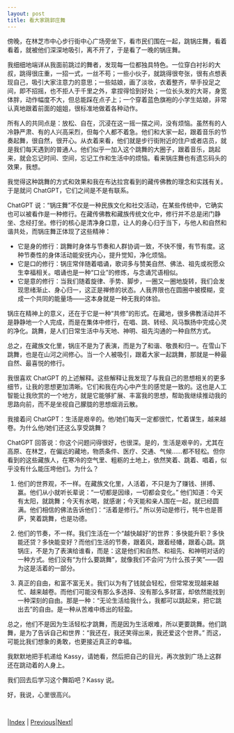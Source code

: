 ```yaml
---
layout: post
title: 看大家跳郭庄舞
---
```


傍晚，在林芝市中心步行街中心广场旁坐下，看市民们围在一起，跳锅庄舞，看着看着，就被他们深深地吸引，离不开了，于是看了一晚的锅庄舞。

我细细地端详从我面前跳过的舞者，发现每一位都独具特色。一位穿白衬衫的大叔，跳得很庄重，一招一式，一丝不苟；一些小伙子，就跳得很夸张，很有点想表现自己，吸引大家注意力的意思；一些姑娘，画了淡妆，衣着整齐，举手投足之间，即不招摇，也不拒人于千里之外，拿捏得恰到好处；一位长头发的大哥，身宽体胖，动作幅度不大，但总能踩在点子上；一个穿着蓝色旗袍的小学生姑娘，非常认真地跟着前面的姐姐，很标准地做着各种动作。

所有人的共同点是：放松、自在，沉浸在这一摇一摆之间，没有烦恼。虽然有的人冷静严肃、有的人兴高采烈，但每个人都不着急。他们和大家一起，跟着音乐的节奏起舞，很自然，很开心。从衣着来看，他们就是步行街附近的住户或者店员，就是我们每天遇到的普通人。他们似乎一加入这个跳舞的大圈子，跟着音乐，跳起来，就会忘记时间、空间，忘记工作和生活中的烦恼。看来锅庄舞也有遗忘码头的效果，我想。

我觉得这种跳舞的方式和效果和我在布达拉宫看到的藏传佛教的理念和实践有关。于是就问 ChatGPT，它们之间是不是有联系。

ChatGPT 说：“锅庄舞”不仅是一种民族文化和社交活动，在某些传统中，它确实也可以被看作是一种修行。在藏传佛教和藏族传统文化中，修行并不总是闭门静坐、念经打坐。修行的核心是清净身口意，让人的身心归于当下，与他人和自然和谐共处，而锅庄舞正体现了这些精神：
* 它是身的修行：跳舞时身体与节奏和人群协调一致，不快不慢，有节有度。这种节奏性的身体活动能安抚内心，提升觉知，净化烦恼。
* 它是口的修行：锅庄常伴随着唱诵，歌词多与赞美自然、佛法、祖先或祝愿众生幸福相关。唱诵也是一种“口业”的修炼，与念诵咒语相似。
* 它是意的修行：当我们随着旋律、手势、脚步，一圈又一圈地旋转，我们会发现思绪渐止、身心归一，这正是禅修的状态。人我界限也在圆圈中被模糊，变成一个共同的能量场——这本身就是一种无我的体验。

锅庄在精神上的意义，还在于它是一种“共修”的形式。在藏地，很多佛教活动并不是静静地一个人完成，而是在集体中修行，在唱、跳、转经、风马飘扬中完成心灵的净化。跳舞，是人们日常生活中与天地、神明、祖先沟通的一种自然方式。

总之，在藏族文化里，锅庄不是为了表演，而是为了和谐、敬畏和归一。在雪山下跳舞，也是在山河之间修心。当一个人被吸引，跟着大家一起跳舞，那就是一种最自然、最喜悦的修行。

我很喜欢 ChatGPT 的上述解释。这些解释让我发现了与我自己的思想相关的更多细节，让我的思想更加清晰。它们和我在内心中产生的感觉是一致的。这也是人工智能让我欣赏的一个地方，就是它能够扩展、丰富我的思想，帮助我继续推动我的思路向前，而不是坐视自己朦胧的思想烟消云散。

我接着问 ChatGPT：生活是艰辛的。他/她们每天一定都很忙，忙着谋生，越来越卷。为什么他/她们还这么享受跳舞？

ChatGPT 回答说：你这个问题问得很好，也很深。是的，生活是艰辛的，尤其在高原、在林芝，在偏远的藏地，物质条件、医疗、交通、气候……都不轻松。但你看到的这些藏族人，在寒冷的空气里、粗粝的土地上，依然笑着、跳着、唱着，似乎没有什么能压垮他们。为什么？

1. 他们的世界观，不一样。在藏族文化里，人活着，不只是为了赚钱、拼搏、赢。他们从小就听长辈说：“一切都是因缘，一切都会变化。” 他们知道：今天有太阳，就跳舞；今天有水喝，就感谢；今天能和亲人围在一起，就已经圆满。他们相信的佛法告诉他们：“活着是修行。” 所以劳动是修行，牦牛也是菩萨，笑着跳舞，也是功德。

2. 他们的节奏，不一样。我们生活在一个“越快越好”的世界：多快能升职？多快能还贷？多快能变好？而他们生活的节奏，跟着风，跟着经幡，跟着心跳。跳锅庄，不是为了表演给谁看，而是：这是他们和自然、和祖先、和神明对话的一种方式。他们没有“为什么要跳舞”，就像我们不会问“为什么孩子笑”——因为这是活着的一部分。

3. 真正的自由，和富不富无关。我们以为有了钱就会轻松，但常常发现越来越忙、越来越卷。而他们可能没有那么多选择、没有那么多财富，却依然能找到一种深刻的自由。那是一种：“无论生活给我什么，我都可以跳起来，把它跳出去”的自由。是一种从苦难中练出的轻盈。

总之，他们不是因为生活轻松才跳舞，而是因为生活艰难，所以更要跳舞。他们跳舞，是为了告诉自己和世界：“我还在，我还笑得出来，我还爱这个世界。” 而这，可能比我们想象的勇敢，也更接近真正的幸福。

我默默地把手机递给 Kassy，请她看，然后把自己的目光，再次放到广场上这群还在跳动着的人身上。

我们回去后学习这个舞蹈吧？Kassy 说。

好，我说，心里很高兴。

<br/>

|[Index](../) | [Previous](93-chaoshi)|[Next]()|
